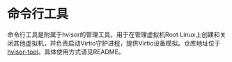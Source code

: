 # 命令行工具

命令行工具是附属于hvisor的管理工具，用于在管理虚拟机Root Linux上创建和关闭其他虚拟机，并负责启动Virtio守护进程，提供Virtio设备模拟。仓库地址位于[hvisor-tool](https://github.com/syswonder/hvisor-tool)。具体使用方式请见README。
